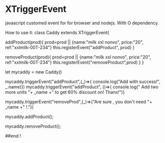 # XTriggerEvent
javascript customed event for for browser and nodejs. With O dependency.

How to use it:
class Caddy extends XTriggerEvent{

  addProduct(prod){
    prod=prod || {name:"milk xxl nonvo", price:"20", ref:"xxlmilk-00T-234"}
    this.registerEvent("addProduct", prod)
  }
  
  removeProduct(prod){
    prod=prod || {name:"milk xxl nonvo", price:"20", ref:"xxlmilk-00T-234"}
    this.registerEvent("removeProduct",prod)
  }
}

let mycaddy = new Caddy()

mycaddy.triggerEvent("addProduct",(_)=>{ console.log("Add with success!", _.name)})
mycaddy.triggerEvent("addProduct", ()=>{ console.log(" Add two more units "+ _name +" to get 60% discount on! Thanx!")}

mycaddy.triggerEvent("removeProd",(_)=>{"Are sure , you don't need "+ _name +" !."})

mycaddy.addProduct();

mycaddy.removeProduct();

##end !

